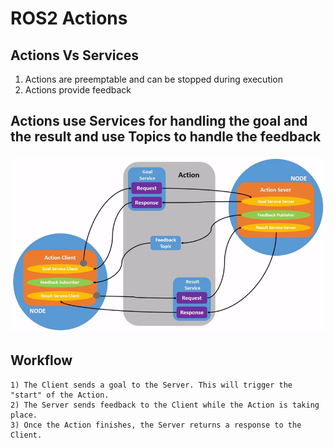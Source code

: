 # ROS2 Actions #
## Actions Vs Services ##
1) Actions are preemptable and can be stopped during execution
2) Actions provide feedback

## Actions use Services for handling the goal and the result and use Topics to handle the feedback ##


![](https://github.com/saurabhlanje/ROS2/blob/main/Actions/Action-SingleActionClient.gif)

## Workflow ##

    1) The Client sends a goal to the Server. This will trigger the "start" of the Action.
    2) The Server sends feedback to the Client while the Action is taking place.
    3) Once the Action finishes, the Server returns a response to the Client.

